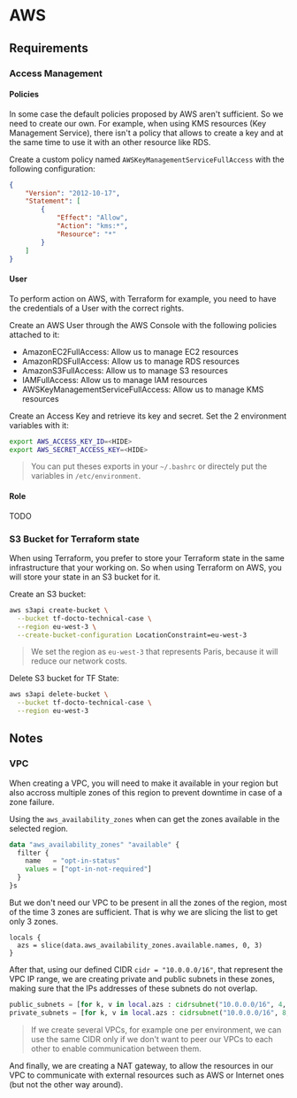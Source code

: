 # AWS

## Requirements

### Access Management

#### Policies

In some case the default policies proposed by AWS aren't sufficient. So we need to create our own.
For example, when using KMS resources (Key Management Service), there isn't a policy that allows to create a key and at the same time to use it with an other resource like RDS.

Create a custom policy named `AWSKeyManagementServiceFullAccess` with the following configuration:

```json
{
	"Version": "2012-10-17",
	"Statement": [
		{
			"Effect": "Allow",
			"Action": "kms:*",
			"Resource": "*"
		}
	]
}
```

#### User

To perform action on AWS, with Terraform for example, you need to have the credentials of a User with the correct rights.

Create an AWS User through the AWS Console with the following policies attached to it:

- AmazonEC2FullAccess: Allow us to manage EC2 resources
- AmazonRDSFullAccess: Allow us to manage RDS resources
- AmazonS3FullAccess: Allow us to manage S3 resources
- IAMFullAccess: Allow us to manage IAM resources
- AWSKeyManagementServiceFullAccess: Allow us to manage KMS resources

Create an Access Key and retrieve its key and secret.
Set the 2 environment variables with it:

```sh
export AWS_ACCESS_KEY_ID=<HIDE>
export AWS_SECRET_ACCESS_KEY=<HIDE>
```

> You can put theses exports in your `~/.bashrc` or directely put the variables in `/etc/environment`.

#### Role

TODO

### S3 Bucket for Terraform state

When using Terraform, you prefer to store your Terraform state in the same infrastructure that your working on.
So when using Terraform on AWS, you will store your state in an S3 bucket for it.

Create an S3 bucket:

```sh
aws s3api create-bucket \
  --bucket tf-docto-technical-case \
  --region eu-west-3 \
  --create-bucket-configuration LocationConstraint=eu-west-3
```

> We set the region as `eu-west-3` that represents Paris, because it will reduce our network costs.

Delete S3 bucket for TF State:

```sh
aws s3api delete-bucket \
  --bucket tf-docto-technical-case \
  --region eu-west-3 
```

## Notes

### VPC

When creating a VPC, you will need to make it available in your region but also accross multiple zones of this region to prevent downtime in case of a zone failure.

Using the `aws_availability_zones` when can get the zones available in the selected region.

```tf
data "aws_availability_zones" "available" {
  filter {
    name   = "opt-in-status"
    values = ["opt-in-not-required"]
  }
}s
```

But we don't need our VPC to be present in all the zones of the region, most of the time 3 zones are sufficient.
That is why we are slicing the list to get only 3 zones.

```
locals {
  azs = slice(data.aws_availability_zones.available.names, 0, 3)
}
```

After that, using our defined CIDR `cidr = "10.0.0.0/16"`, that represent the VPC IP range, we are creating private and public subnets in these zones, making sure that the IPs addresses of these subnets do not overlap.

```tf
public_subnets = [for k, v in local.azs : cidrsubnet("10.0.0.0/16", 4, k)]
private_subnets = [for k, v in local.azs : cidrsubnet("10.0.0.0/16", 8, k + 64)]
```

> If we create several VPCs, for example one per environment, we can use the same CIDR only if we don't want to peer our VPCs to each other to enable communication between them.

And finally, we are creating a NAT gateway, to allow the resources in our VPC to communicate with external resources such as AWS or Internet ones (but not the other way around).